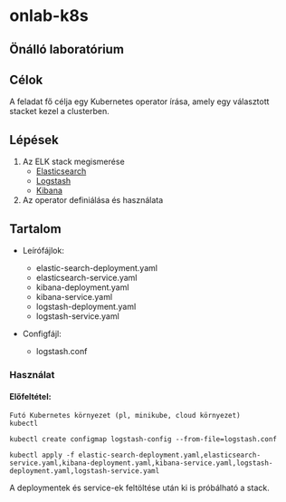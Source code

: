 # onlab-k8s

## Önálló laboratórium

## Célok
A feladat fő célja egy Kubernetes operator írása, amely egy választott stacket kezel a clusterben.

## Lépések

1. Az ELK stack megismerése
    * [Elasticsearch](https://www.elastic.co/)
    * [Logstash](https://www.elastic.co/guide/en/logstash/7.6/installing-logstash.html#brew)
    * [Kibana](https://www.elastic.co/kibana)
2. Az operator definiálása és használata

## Tartalom

* Leírófájlok:
    * elastic-search-deployment.yaml 
    * elasticsearch-service.yaml
    * kibana-deployment.yaml
    * kibana-service.yaml
    * logstash-deployment.yaml
    * logstash-service.yaml

* Configfájl:
    * logstash.conf
### Használat

#### Előfeltétel:
    Futó Kubernetes környezet (pl, minikube, cloud környezet)
    kubectl


```
kubectl create configmap logstash-config --from-file=logstash.conf

kubectl apply -f elastic-search-deployment.yaml,elasticsearch-service.yaml,kibana-deployment.yaml,kibana-service.yaml,logstash-deployment.yaml,logstash-service.yaml
```

A deploymentek és service-ek feltöltése után ki is próbálható a stack.

